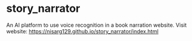 # story_narrator
An AI platform to use voice recognition in a book narration website.
Visit website: https://nisarg129.github.io/story_narrator/index.html
